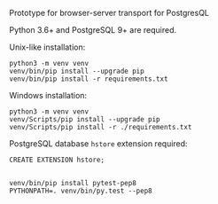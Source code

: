Prototype for browser-server transport for PostgresQL

Python 3.6+ and PostgreSQL 9+ are required.

Unix-like installation:

    python3 -m venv venv
    venv/bin/pip install --upgrade pip
    venv/bin/pip install -r requirements.txt

Windows installation:
    
    python3 -m venv venv
    venv/Scripts/pip install --upgrade pip
    venv/Scripts/pip install -r ./requirements.txt

PostgreSQL database `hstore` extension required:

    CREATE EXTENSION hstore;
   
    
    venv/bin/pip install pytest-pep8 
    PYTHONPATH=. venv/bin/py.test --pep8
